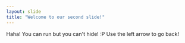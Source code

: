 ```yaml
---
layout: slide
title: "Welcome to our second slide!"
---
```

Haha! You can run but you can't hide! :P
Use the left arrow to go back!

